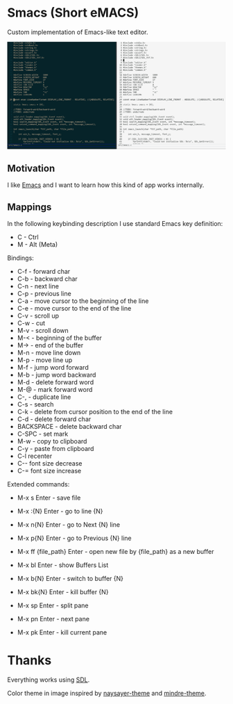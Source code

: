 # Smacs (Short eMACS)

Custom implementation of Emacs-like text editor.

![smacs.png](./smacs.png)

## Motivation

I like [Emacs](https://emacsdocs.org/) and I want to learn how this kind of app works internally.

## Mappings

In the following keybinding description I use standard Emacs key definition:

- C - Ctrl
- M - Alt (Meta)

Bindings:

- C-f - forward char
- C-b - backward char
- C-n - next line
- C-p - previous line
- C-a - move cursor to the beginning of the line
- C-e - move cursor to the end of the line
- C-v - scroll up
- C-w - cut
- M-v - scroll down
- M-< - beginning of the buffer
- M-> - end of the buffer
- M-n - move line down
- M-p - move line up
- M-f - jump word forward
- M-b - jump word backward
- M-d - delete forward word
- M-@ - mark forward word
- C-, - duplicate line
- C-s - search
- C-k - delete from cursor position to the end of the line
- C-d - delete forward char
- BACKSPACE - delete backward char
- C-SPC - set mark
- M-w - copy to clipboard
- C-y - paste from clipboard
- C-l recenter
- C-- font size decrease
- C-= font size increase

Extended commands:
- M-x s    Enter - save file
- M-x :{N} Enter - go to line {N}
- M-x n{N} Enter - go to Next {N} line
- M-x p{N} Enter - go to Previous {N} line

- M-x ff {file_path} Enter - open new file by {file_path} as a new buffer

- M-x bl    Enter - show Buffers List
- M-x b{N}  Enter - switch to buffer {N}
- M-x bk{N} Enter - kill buffer {N}

- M-x sp Enter - split pane
- M-x pn Enter - next pane
- M-x pk Enter - kill current pane

# Thanks
Everything works using [SDL](https://www.libsdl.org/).

Color theme in image inspired by [naysayer-theme](https://github.com/nickav/naysayer-theme.el) and [mindre-theme](https://github.com/erikbackman/mindre-theme).
